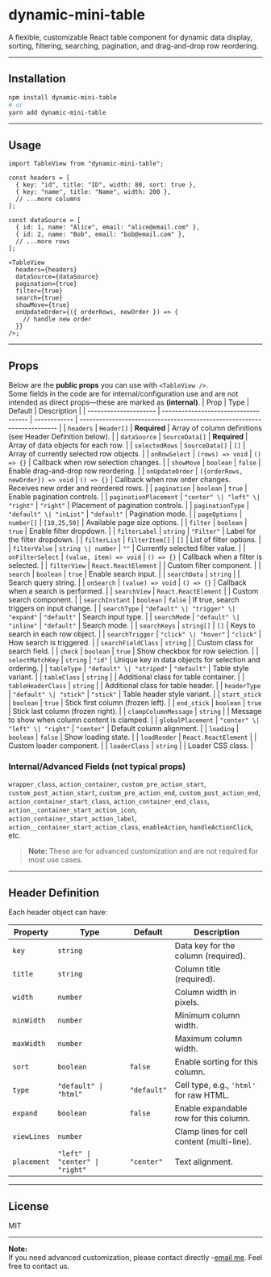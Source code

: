 # dynamic-mini-table

A flexible, customizable React table component for dynamic data display, sorting, filtering, searching, pagination, and drag-and-drop row reordering.

---

## Installation

```bash
npm install dynamic-mini-table
# or
yarn add dynamic-mini-table
```

---

## Usage

```tsx
import TableView from "dynamic-mini-table";

const headers = [
  { key: "id", title: "ID", width: 80, sort: true },
  { key: "name", title: "Name", width: 200 },
  // ...more columns
];

const dataSource = [
  { id: 1, name: "Alice", email: "alice@email.com" },
  { id: 2, name: "Bob", email: "bob@email.com" },
  // ...more rows
];

<TableView
  headers={headers}
  dataSource={dataSource}
  pagination={true}
  filter={true}
  search={true}
  showMove={true}
  onUpdateOrder={({ orderRows, newOrder }) => {
    // handle new order
  }}
/>;
```

---

## Props

Below are the **public props** you can use with `<TableView />`.  
Some fields in the code are for internal/configuration use and are not intended as direct props—these are marked as **(internal)**.
| Prop | Type | Default | Description |
| --------------------- | ------------------------------------ | ------------ | ----------------------------------------------------------------------- |
| `headers` | `Header[]` | **Required** | Array of column definitions (see Header Definition below). |
| `dataSource` | `SourceData[]` | **Required** | Array of data objects for each row. |
| `selectedRows` | `SourceData[]` | `[]` | Array of currently selected row objects. |
| `onRowSelect` | `(rows) => void` | `() => {}` | Callback when row selection changes. |
| `showMove` | `boolean` | `false` | Enable drag-and-drop row reordering. |
| `onUpdateOrder` | `({orderRows, newOrder}) => void` | `() => {}` | Callback when row order changes. Receives new order and reordered rows. |
| `pagination` | `boolean` | `true` | Enable pagination controls. |
| `paginationPlacement` | `"center" \| "left" \| "right"` | `"right"` | Placement of pagination controls. |
| `paginationType` | `"default" \| "inList"` | `"default"` | Pagination mode. |
| `pageOptions` | `number[]` | `[10,25,50]` | Available page size options. |
| `filter` | `boolean` | `true` | Enable filter dropdown. |
| `filterLabel` | `string` | `"Filter"` | Label for the filter dropdown. |
| `filterList` | `filterItem[]` | `[]` | List of filter options. |
| `filterValue` | `string \| number` | `""` | Currently selected filter value. |
| `onFilterSelect` | `(value, item) => void` | `() => {}` | Callback when a filter is selected. |
| `filterView` | `React.ReactElement` | | Custom filter component. |
| `search` | `boolean` | `true` | Enable search input. |
| `searchData` | `string` | | Search query string. |
| `onSearch` | `(value) => void` | `() => {}` | Callback when a search is performed. |
| `searchView` | `React.ReactElement` | | Custom search component. |
| `searchInstant` | `boolean` | `false` | If true, search triggers on input change. |
| `searchType` | `"default" \| "trigger" \| "expand"` | `"default"` | Search input type. |
| `searchMode` | `"default" \| "inline"` | `"default"` | Search mode. |
| `searchKeys` | `string[]` | `[]` | Keys to search in each row object. |
| `searchTrigger` | `"click" \| "hover"` | `"click"` | How search is triggered. |
| `searchFieldClass` | `string` | | Custom class for search field. |
| `check` | `boolean` | `true` | Show checkbox for row selection. |
| `selectMatchKey` | `string` | `"id"` | Unique key in data objects for selection and ordering. |
| `tableType` | `"default" \| "striped"` | `"default"` | Table style variant. |
| `tableClass` | `string` | | Additional class for table container. |
| `tableHeaderClass` | `string` | | Additional class for table header. |
| `headerType` | `"default" \| "stick"` | `"stick"` | Table header style variant. |
| `start_stick` | `boolean` | `true` | Stick first column (frozen left). |
| `end_stick` | `boolean` | `true` | Stick last column (frozen right). |
| `clampColumnMessage` | `string` | | Message to show when column content is clamped. |
| `globalPlacement` | `"center" \| "left" \| "right"` | `"center"` | Default column alignment. |
| `loading` | `boolean` | `false` | Show loading state. |
| `loadRender` | `React.ReactElement` | | Custom loader component. |
| `loaderClass` | `string` | | Loader CSS class. |

### Internal/Advanced Fields (not typical props)

`wrapper_class`, `action_container`, `custom_pre_action_start`, `custom_post_action_start`, `custom_pre_action_end`, `custom_post_action_end`, `action_container_start_class`, `action_container_end_class`, `action__container_start_action_icon`, `action_container_start_action_label`, `action__container_start_action_class`, `enableAction`, `handleActionClick`, etc.

> **Note:** These are for advanced customization and are not required for most use cases.

---

## Header Definition

Each header object can have:

| Property    | Type                            | Default     | Description                                |
| ----------- | ------------------------------- | ----------- | ------------------------------------------ |
| `key`       | `string`                        |             | Data key for the column (required).        |
| `title`     | `string`                        |             | Column title (required).                   |
| `width`     | `number`                        |             | Column width in pixels.                    |
| `minWidth`  | `number`                        |             | Minimum column width.                      |
| `maxWidth`  | `number`                        |             | Maximum column width.                      |
| `sort`      | `boolean`                       | `false`     | Enable sorting for this column.            |
| `type`      | `"default" \| "html"`           | `"default"` | Cell type, e.g., `'html'` for raw HTML.    |
| `expand`    | `boolean`                       | `false`     | Enable expandable row for this column.     |
| `viewLines` | `number`                        |             | Clamp lines for cell content (multi-line). |
| `placement` | `"left" \| "center" \| "right"` | `"center"`  | Text alignment.                            |

<!-- --- -->

<!--
## Types

See [`src/Components/Util/Interface.ts`](../src/Components/Util/Interface.ts) for full TypeScript interfaces. -->

---

## License

MIT

---

**Note:**  
If you need advanced customization, please contact directly -[email me](mailto:rakibhssn10025@gmail.com). Feel free to contact us.
